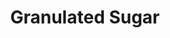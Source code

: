 --- 
title: "Granulated Sugar"
publishdate: "2019-9-11T16:48:46+02:00"
src: "https://365manga.net/manga/granulated-sugar"
image: "https://data.365manga.net/images/thumbnails/1925-granulated-sugar.jpg"
description: "Gosutorai has very shoujo-like dreams, even though he's a boy. He decides that he wants to have his first kiss only at his wedding, and his girlfriend, Kogure Nao, thought that was cute. But dreams are still just dreams, aren't they?"
---